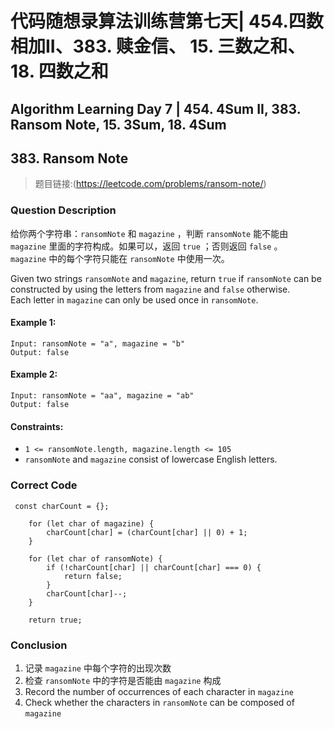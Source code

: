# 代码随想录算法训练营第七天| 454.四数相加II、383. 赎金信、 15. 三数之和、18. 四数之和
## Algorithm Learning Day 7 | 454. 4Sum II, 383. Ransom Note, 15. 3Sum, 18. 4Sum

## 383. Ransom Note
> 题目链接:(https://leetcode.com/problems/ransom-note/)

### Question Description
给你两个字符串：`ransomNote` 和 `magazine` ，判断 `ransomNote` 能不能由 `magazine` 里面的字符构成。如果可以，返回 `true` ；否则返回 `false` 。<br>
`magazine` 中的每个字符只能在 `ransomNote` 中使用一次。<br>

Given two strings `ransomNote` and `magazine`, return `true` if `ransomNote` can be constructed by using the letters from `magazine` and `false` otherwise.<br>
Each letter in `magazine` can only be used once in `ransomNote`.<br>

#### Example 1:
```
Input: ransomNote = "a", magazine = "b"
Output: false
```
#### Example 2:
```
Input: ransomNote = "aa", magazine = "ab"
Output: false
```
#### Constraints:
- `1 <= ransomNote.length, magazine.length <= 105`
- `ransomNote` and `magazine` consist of lowercase English letters.

### Correct Code
```
 const charCount = {};

    for (let char of magazine) {
        charCount[char] = (charCount[char] || 0) + 1;
    }

    for (let char of ransomNote) {
        if (!charCount[char] || charCount[char] === 0) {
            return false;
        }
        charCount[char]--;
    }

    return true;
```
### Conclusion
1. 记录 `magazine` 中每个字符的出现次数
2. 检查 `ransomNote` 中的字符是否能由 `magazine` 构成
1. Record the number of occurrences of each character in `magazine`
2. Check whether the characters in `ransomNote` can be composed of `magazine`
